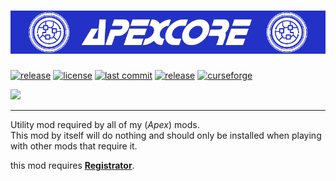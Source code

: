 # ![ApexCore](./src/main/resources/banner.png)
[![release](https://github.com/ApexModder/ApexCore/actions/workflows/release.yml/badge.svg)](https://github.com/ApexModder/ApexCore/actions/workflows/release.yml)
[![license](https://img.shields.io/github/license/ApexModder/ApexCore)](https://github.com/ApexModder/ApexCore/blob/master/LICENSE)
[![last commit](https://img.shields.io/github/last-commit/ApexModder/ApexCore)](https://github.com/ApexModder/ApexCore/)
[![release](https://img.shields.io/github/v/release/ApexModder/ApexCore)](https://github.com/ApexModder/ApexCore/releases)
[![curseforge](https://cf.way2muchnoise.eu/versions/550778.svg)](https://www.curseforge.com/minecraft/mc-mods/apexcore)

[<img src="https://i.imgur.com/qUJzbM4.png" width=33%></img>](http://discord.apexmods.xyz/)

---

Utility mod required by all of my (_Apex_) mods.<br>
This mod by itself will do nothing and should only be installed when playing with other mods that require it.

this mod requires [**Registrator**](https://github.com/ApexModder/Registrator/).